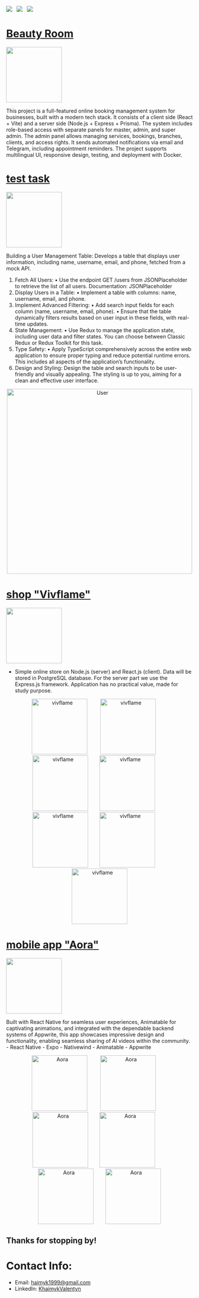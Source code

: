 <a href="https://pdfhost.io/v/.Fypz0MAs_Valentyn_Khaimyk_SV" download><img src="https://img.shields.io/badge/Resume-ff69b4.svg?style=for-the-badge&logo=codeigniter&logoColor=white"></a>&nbsp;&nbsp;&nbsp;<a href="mailto:haimyk1999@gmail.comm"><img src="https://img.shields.io/badge/Email-Valentyn-8056d5.svg?style=for-the-badge&logo=minutemailer&logoColor=white"></a>&nbsp;&nbsp;&nbsp;<a href="https://www.linkedin.com/in/valentyn-khaimyk-66207332b/" target="_blank"><img src="https://img.shields.io/badge/LinkedIn-Valentyn%20Khaimyk-brightgreen?style=for-the-badge&logo=linkedin&logoColor=white" ></a>


# [Beauty Room ](https://github.com/khaimyk/Beauty-Room.git)
<p align="left"> <a href="https://github.com/khaimyk/Beauty-Room.git"> <img src="https://user-images.githubusercontent.com/33416429/92813512-27f0bb80-f376-11ea-8562-ee2b3e416aec.png" width="150" ></a>
</p>
This project is a full-featured online booking management system for businesses, built with a modern tech stack. It consists of a client side (React + Vite) and a server side (Node.js + Express + Prisma). The system includes role-based access with separate panels for master, admin, and super admin. The admin panel allows managing services, bookings, branches, clients, and access rights. It sends automated notifications via email and Telegram, including appointment reminders. The project supports multilingual UI, responsive design, testing, and deployment with Docker.

# [test task ](https://github.com/khaimyk/user-management.git)
<p align="left"> <a href="https://github.com/khaimyk/user-management.git"> <img src="https://user-images.githubusercontent.com/33416429/92813512-27f0bb80-f376-11ea-8562-ee2b3e416aec.png" width="150" ></a>
</p>
Building a User Management Table: Develops a table that displays user
information, including name, username, email, and phone, fetched from a mock
API.

1. Fetch All Users:
• Use the endpoint GET /users from JSONPlaceholder to retrieve the list of all
users. Documentation: JSONPlaceholder
2. Display Users in a Table:
• Implement a table with columns: name, username, email, and phone.
3. Implement Advanced Filtering:
• Add search input fields for each column (name, username, email, phone).
• Ensure that the table dynamically filters results based on user input in these
fields, with real-time updates.
4. State Management:
• Use Redux to manage the application state, including user data and filter
states. You can choose between Classic Redux or Redux Toolkit for this task.
5. Type Safety:
• Apply TypeScript comprehensively across the entire web application to ensure
proper typing and reduce potential runtime errors. This includes all aspects of
the application’s functionality.
6. Design and Styling:
Design the table and search inputs to be user-friendly and visually appealing. The styling
is up to you, aiming for a clean and effective user interface.

<p align="center">
<img src="https://github.com/user-attachments/assets/d0398c73-236f-4350-af7c-7787af63361c" width="500" width="400" title="User">
</p>



# [shop "Vivflame"](https://github.com/khaimyk/storeCopy.git)
<p align="left"> <a href="https://github.com/khaimyk/storeCopy.git"> <img src="https://user-images.githubusercontent.com/33416429/92813512-27f0bb80-f376-11ea-8562-ee2b3e416aec.png" width="150" ></a>
</p>

* Simple online store on Node.js (server) and React.js (client). Data will be stored in PostgreSQL database. For the server part we use the Express.js framework. Application has no practical value, made for study purpose.

<p align="center">
<img src="https://github.com/user-attachments/assets/47dd0fea-be14-446b-a21d-b732f8f7ed2a" width="150" title="vivflame">&nbsp;&nbsp;&nbsp;&nbsp;&nbsp;&nbsp;&nbsp;&nbsp; <img src="https://github.com/user-attachments/assets/8d096dad-2c63-4dd5-9f3d-5250fea21ff8" width="150" title="vivflame">&nbsp;&nbsp;&nbsp;&nbsp;&nbsp;&nbsp;&nbsp;&nbsp; <img src="https://github.com/user-attachments/assets/7bc57b55-4522-4b04-a9c9-b8cae279b327" width="150" title="vivflame">&nbsp;&nbsp;&nbsp;&nbsp;&nbsp;&nbsp;&nbsp;&nbsp;<img src="https://github.com/user-attachments/assets/b0685696-4341-4630-bc4f-20ee339da7f0" width="150" title="vivflame">&nbsp;&nbsp;&nbsp;&nbsp;&nbsp;&nbsp;&nbsp;&nbsp;<img src="https://github.com/user-attachments/assets/8fa5cc26-ba9b-4d38-a501-ccc3f1654e14" width="150" title="vivflame">&nbsp;&nbsp;&nbsp;&nbsp;&nbsp;&nbsp;&nbsp;&nbsp;<img src="https://github.com/user-attachments/assets/db10145d-b3cf-4f14-ae03-f290b7d4cb55" width="150" title="vivflame">&nbsp;&nbsp;&nbsp;&nbsp;&nbsp;&nbsp;&nbsp;&nbsp;<img src="https://github.com/user-attachments/assets/1ddf8e0d-7292-4bff-9e02-4d09760302d7" width="150" title="vivflame">
</p>


# [mobile app "Aora"](https://github.com/khaimyk/Aora.git)
<p align="left"> <a href="https://github.com/khaimyk/Aora.git"> <img src="https://user-images.githubusercontent.com/33416429/92813512-27f0bb80-f376-11ea-8562-ee2b3e416aec.png" width="150" ></a>
</p>
Built with React Native for seamless user experiences, Animatable for captivating animations, and integrated with the dependable backend systems of Appwrite, this app showcases impressive design and functionality, enabling seamless sharing of AI videos within the community.
- React Native
- Expo
- Nativewind
- Animatable
- Appwrite

<p align="center">
<img src="https://github.com/user-attachments/assets/8a878828-0578-48e5-a32d-91c86940bd4c" width="150" title="Aora">&nbsp;&nbsp;&nbsp;&nbsp;&nbsp;&nbsp;&nbsp;&nbsp; <img src="https://github.com/user-attachments/assets/87a34866-5694-4da6-b448-464d507a419e" width="150" title="Aora">&nbsp;&nbsp;&nbsp;&nbsp;&nbsp;&nbsp;&nbsp;&nbsp; <img src="https://github.com/user-attachments/assets/985bec53-7d4a-4873-b1c2-b3d67dece1c5" width="150" title="Aora">&nbsp;&nbsp;&nbsp;&nbsp;&nbsp;&nbsp;&nbsp;&nbsp;<img src="https://github.com/user-attachments/assets/e426a0c4-0b33-49ce-abc3-bb587fcc2951" width="150" title="Aora">&nbsp;&nbsp;&nbsp;&nbsp;&nbsp;&nbsp;&nbsp;&nbsp;<img src="https://github.com/user-attachments/assets/0800ce30-92be-42a4-b37e-4c43983dea05" width="150" title="Aora">&nbsp;&nbsp;&nbsp;&nbsp;&nbsp;&nbsp;&nbsp;&nbsp;<img src="https://github.com/user-attachments/assets/9f823435-48c2-4a83-b27c-f1bbafe56686" width="150" title="Aora">
</p>

## Thanks for stopping by!

# Contact Info:

- Email: haimyk1999@gmail.com
- LinkedIn: [KhaimykValentyn](https://www.linkedin.com/in/valentyn-khaimyk-66207332b/)
